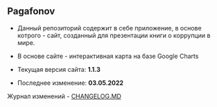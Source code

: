 ## Pagafonov

- Данный репозиторий содержит в себе приложение, в основе котрого - сайт, созданный для презентации книги о коррупции в мире.
- В основе сайте - интерактивная карта на базе Google Charts

- Текущая версия сайта: **1.1.3**
- Последнее изменение: **03.05.2022**


Журнал изменений - [CHANGELOG.MD](https://github.com/vadimjke/pavel-agafonov/blob/main/CHANGELOG.MD)